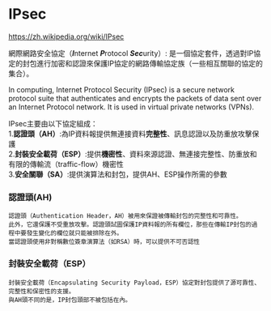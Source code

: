 # IPsec
https://zh.wikipedia.org/wiki/IPsec

網際網路安全協定（***I***nternet ***P***rotocol ***Sec***urity）:
是一個協定套件，透過對IP協定的封包進行加密和認證來保護IP協定的網路傳輸協定族（一些相互關聯的協定的集合）。

In computing, 
Internet Protocol Security (IPsec) is a secure network protocol suite that authenticates and encrypts the packets of data sent over 
an Internet Protocol network. It is used in virtual private networks (VPNs).

IPsec主要由以下協定組成：  
1.**認證頭（AH）**:為IP資料報提供無連接資料**完整性**、訊息認證以及防重放攻擊保護  
2.**封裝安全載荷（ESP）**:提供**機密性**、資料來源認證、無連接完整性、防重放和有限的傳輸流（traffic-flow）機密性  
3.**安全關聯（SA）**:提供演算法和封包，提供AH、ESP操作所需的參數  
### 認證頭(AH)
```
認證頭（Authentication Header，AH）被用來保證被傳輸封包的完整性和可靠性。
此外，它還保護不受重放攻擊。認證頭試圖保護IP資料報的所有欄位，那些在傳輸IP封包的過程中要發生變化的欄位就只能被排除在外。
當認證頭使用非對稱數位簽章演算法（如RSA）時，可以提供不可否認性
```
### 封裝安全載荷（ESP）
```
封裝安全載荷（Encapsulating Security Payload，ESP）協定對封包提供了源可靠性、完整性和保密性的支援。
與AH頭不同的是，IP封包頭部不被包括在內。
```
